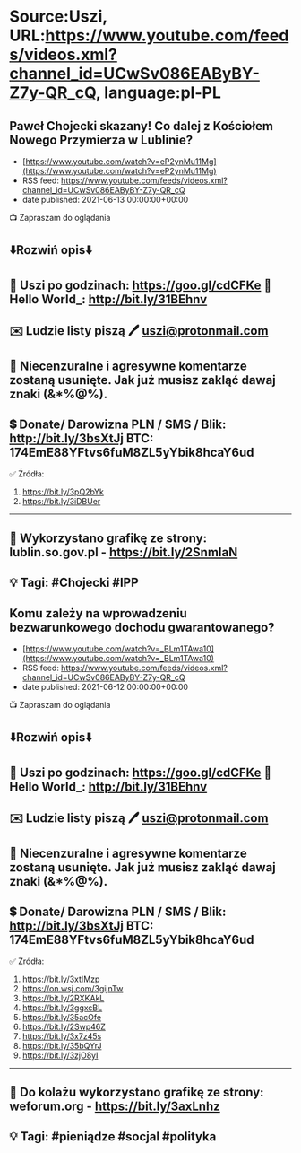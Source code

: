 # Source:Uszi, URL:https://www.youtube.com/feeds/videos.xml?channel_id=UCwSv086EAByBY-Z7y-QR_cQ, language:pl-PL

## Paweł Chojecki skazany! Co dalej z Kościołem Nowego Przymierza w Lublinie?
 - [https://www.youtube.com/watch?v=eP2ynMu11Mg](https://www.youtube.com/watch?v=eP2ynMu11Mg)
 - RSS feed: https://www.youtube.com/feeds/videos.xml?channel_id=UCwSv086EAByBY-Z7y-QR_cQ
 - date published: 2021-06-13 00:00:00+00:00

📺 Zapraszam do oglądania

⬇️Rozwiń opis⬇️
------------------------------------------------------------
👀 Uszi po godzinach: https://goo.gl/cdCFKe
👀 Hello World_: http://bit.ly/31BEhnv
------------------------------------------------------------
✉️ Ludzie listy piszą 
🖊️ uszi@protonmail.com
------------------------------------------------------------
👺 Niecenzuralne i agresywne komentarze zostaną usunięte.  Jak już musisz zakląć dawaj znaki (&*%@%).
------------------------------------------------------------
💲 Donate/ Darowizna
PLN / SMS / Blik: http://bit.ly/3bsXtJj
BTC: 174EmE88YFtvs6fuM8ZL5yYbik8hcaY6ud
-------------------------------------------------------------
✅ Źródła:
1. https://bit.ly/3pQ2bYk
2. https://bit.ly/3iDBUer
---------------------------------------------------------------
🎴 Wykorzystano grafikę ze strony:
lublin.so.gov.pl - https://bit.ly/2SnmIaN
---------------------------------------------------------------
💡 Tagi: #Chojecki #IPP
--------------------------------------------------------------

## Komu zależy na wprowadzeniu bezwarunkowego dochodu gwarantowanego?
 - [https://www.youtube.com/watch?v=_BLm1TAwa10](https://www.youtube.com/watch?v=_BLm1TAwa10)
 - RSS feed: https://www.youtube.com/feeds/videos.xml?channel_id=UCwSv086EAByBY-Z7y-QR_cQ
 - date published: 2021-06-12 00:00:00+00:00

📺 Zapraszam do oglądania

⬇️Rozwiń opis⬇️
------------------------------------------------------------
👀 Uszi po godzinach: https://goo.gl/cdCFKe
👀 Hello World_: http://bit.ly/31BEhnv
------------------------------------------------------------
✉️ Ludzie listy piszą 
🖊️ uszi@protonmail.com
------------------------------------------------------------
👺 Niecenzuralne i agresywne komentarze zostaną usunięte.  Jak już musisz zakląć dawaj znaki (&*%@%).
------------------------------------------------------------
💲 Donate/ Darowizna
PLN / SMS / Blik: http://bit.ly/3bsXtJj
BTC: 174EmE88YFtvs6fuM8ZL5yYbik8hcaY6ud
-------------------------------------------------------------
✅ Źródła:
1. https://bit.ly/3xtIMzp
2. https://on.wsj.com/3gijnTw
3. https://bit.ly/2RXKAkL
4. https://bit.ly/3ggxcBL
5. https://bit.ly/35acOfe
6. https://bit.ly/2Swp46Z
7. https://bit.ly/3x7z45s
8. https://bit.ly/35bQYrJ
9. https://bit.ly/3zjO8yI
---------------------------------------------------------------
🎴 Do kolażu wykorzystano grafikę ze strony:
weforum.org - https://bit.ly/3axLnhz
---------------------------------------------------------------
💡 Tagi: #pieniądze #socjal #polityka
--------------------------------------------------------------

